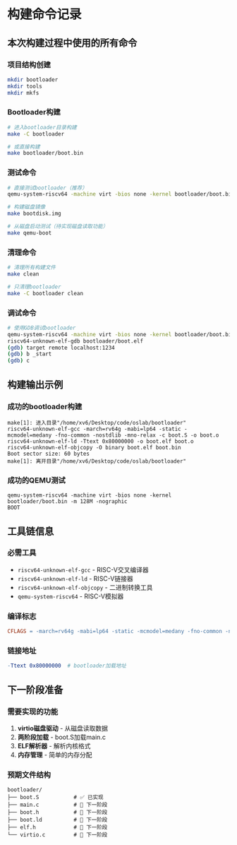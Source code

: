 # 构建命令记录

## 本次构建过程中使用的所有命令

### 项目结构创建
```bash
mkdir bootloader
mkdir tools  
mkdir mkfs
```

### Bootloader构建
```bash
# 进入bootloader目录构建
make -C bootloader

# 或直接构建
make bootloader/boot.bin
```

### 测试命令
```bash
# 直接测试bootloader（推荐）
qemu-system-riscv64 -machine virt -bios none -kernel bootloader/boot.bin -m 128M -nographic

# 构建磁盘镜像
make bootdisk.img

# 从磁盘启动测试（待实现磁盘读取功能）
make qemu-boot
```

### 清理命令
```bash
# 清理所有构建文件
make clean

# 只清理bootloader
make -C bootloader clean
```

### 调试命令
```bash
# 使用GDB调试bootloader
qemu-system-riscv64 -machine virt -bios none -kernel bootloader/boot.bin -m 128M -nographic -s -S &
riscv64-unknown-elf-gdb bootloader/boot.elf
(gdb) target remote localhost:1234
(gdb) b _start
(gdb) c
```

## 构建输出示例

### 成功的bootloader构建
```
make[1]: 进入目录"/home/xv6/Desktop/code/oslab/bootloader"
riscv64-unknown-elf-gcc -march=rv64g -mabi=lp64 -static -mcmodel=medany -fno-common -nostdlib -mno-relax -c boot.S -o boot.o
riscv64-unknown-elf-ld -Ttext 0x80000000 -o boot.elf boot.o
riscv64-unknown-elf-objcopy -O binary boot.elf boot.bin
Boot sector size: 60 bytes
make[1]: 离开目录"/home/xv6/Desktop/code/oslab/bootloader"
```

### 成功的QEMU测试
```
qemu-system-riscv64 -machine virt -bios none -kernel bootloader/boot.bin -m 128M -nographic
BOOT
```

## 工具链信息

### 必需工具
- `riscv64-unknown-elf-gcc` - RISC-V交叉编译器
- `riscv64-unknown-elf-ld` - RISC-V链接器
- `riscv64-unknown-elf-objcopy` - 二进制转换工具
- `qemu-system-riscv64` - RISC-V模拟器

### 编译标志
```makefile
CFLAGS = -march=rv64g -mabi=lp64 -static -mcmodel=medany -fno-common -nostdlib -mno-relax
```

### 链接地址
```makefile
-Ttext 0x80000000  # bootloader加载地址
```

## 下一阶段准备

### 需要实现的功能
1. **virtio磁盘驱动** - 从磁盘读取数据
2. **两阶段加载** - boot.S加载main.c
3. **ELF解析器** - 解析内核格式
4. **内存管理** - 简单的内存分配

### 预期文件结构
```
bootloader/
├── boot.S           # ✅ 已实现
├── main.c           # 🔄 下一阶段
├── boot.h           # 🔄 下一阶段  
├── boot.ld          # 🔄 下一阶段
├── elf.h            # 🔄 下一阶段
└── virtio.c         # 🔄 下一阶段
```

